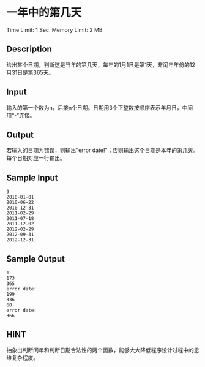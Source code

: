 # 一年中的第几天
Time Limit: 1 Sec  Memory Limit: 2 MB


## Description
给出某个日期，判断这是当年的第几天，每年的1月1日是第1天，非闰年年份的12月31日是第365天。

## Input
输入的第一个数为n，后接n个日期。日期用3个正整数按顺序表示年月日，中间用“-”连接。

## Output
若输入的日期为错误，则输出“error date!”；否则输出这个日期是本年的第几天。每个日期对应一行输出。

## Sample Input
```
9
2010-01-01
2010-06-22
2010-12-31
2011-02-29
2011-07-18
2011-12-02
2012-02-29
2012-09-31
2012-12-31
```
## Sample Output
```
1
173
365
error date!
199
336
60
error date!
366
```

## HINT
抽象出判断闰年和判断日期合法性的两个函数，能够大大降低程序设计过程中的思维复杂程度。